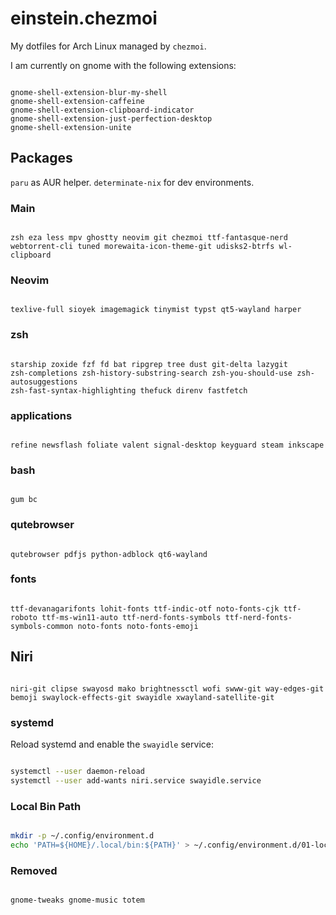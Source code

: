 # einstein.chezmoi

My dotfiles for Arch Linux managed by `chezmoi`.

I am currently on gnome with the following extensions:
```

gnome-shell-extension-blur-my-shell
gnome-shell-extension-caffeine
gnome-shell-extension-clipboard-indicator
gnome-shell-extension-just-perfection-desktop
gnome-shell-extension-unite

```

## Packages
`paru` as AUR helper.
`determinate-nix` for dev environments.

### Main
```

zsh eza less mpv ghostty neovim git chezmoi ttf-fantasque-nerd webtorrent-cli tuned morewaita-icon-theme-git udisks2-btrfs wl-clipboard

```

### Neovim
```

texlive-full sioyek imagemagick tinymist typst qt5-wayland harper

```

### zsh
```

starship zoxide fzf fd bat ripgrep tree dust git-delta lazygit
zsh-completions zsh-history-substring-search zsh-you-should-use zsh-autosuggestions
zsh-fast-syntax-highlighting thefuck direnv fastfetch

```

### applications
```

refine newsflash foliate valent signal-desktop keyguard steam inkscape

```


### bash
```

gum bc

```

### qutebrowser
```

qutebrowser pdfjs python-adblock qt6-wayland

```

### fonts
```

ttf-devanagarifonts lohit-fonts ttf-indic-otf noto-fonts-cjk ttf-roboto ttf-ms-win11-auto ttf-nerd-fonts-symbols ttf-nerd-fonts-symbols-common noto-fonts noto-fonts-emoji

```

## Niri
```

niri-git clipse swayosd mako brightnessctl wofi swww-git way-edges-git bemoji swaylock-effects-git swayidle xwayland-satellite-git

```

### systemd
Reload systemd and enable the `swayidle` service:
```zsh

systemctl --user daemon-reload
systemctl --user add-wants niri.service swayidle.service

```

### Local Bin Path
```zsh

mkdir -p ~/.config/environment.d
echo 'PATH=${HOME}/.local/bin:${PATH}' > ~/.config/environment.d/01-local-bin.conf

```

### Removed
```zsh

gnome-tweaks gnome-music totem

```

